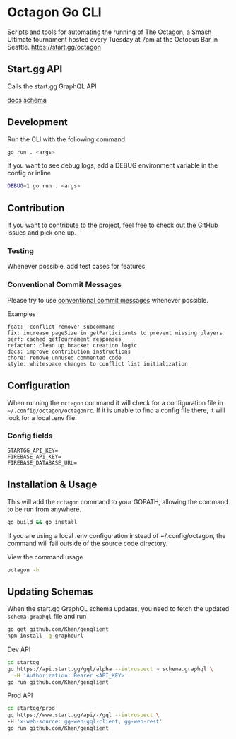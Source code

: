 # Octagon Go CLI

Scripts and tools for automating the running of The Octagon,
a Smash Ultimate tournament hosted every Tuesday
at 7pm at the Octopus Bar in Seattle.
<https://start.gg/octagon>

## Start.gg API

Calls the start.gg GraphQL API

[docs](https://developer.start.gg/docs/intro)
[schema](https://smashgg-schema.netlify.app/reference/query.doc.html)

## Development

Run the CLI with the following command

```bash
go run . <args>
```

If you want to see debug logs,
add a DEBUG environment variable in the config or inline

```bash
DEBUG=1 go run . <args>
```

## Contribution

If you want to contribute to the project,
feel free to check out the GitHub issues and pick one up.

### Testing

Whenever possible, add test cases for features

### Conventional Commit Messages

Please try to use [conventional commit messages](https://github.com/conventional-changelog/commitlint/tree/master/%40commitlint/config-conventional)
whenever possible.

Examples

```text
feat: 'conflict remove' subcommand
fix: increase pageSize in getParticipants to prevent missing players
perf: cached getTournament responses
refactor: clean up bracket creation logic
docs: improve contribution instructions
chore: remove unnused commented code
style: whitespace changes to conflict list initialization
```

## Configuration

When running the `octagon` command it will check for a configuration file in `~/.config/octagon/octagonrc`.
If it is unable to find a config file there, it will look for a local .env file.

### Config fields

```dotenv
STARTGG_API_KEY=
FIREBASE_API_KEY=
FIREBASE_DATABASE_URL=
```

## Installation & Usage

This will add the `octagon` command to your GOPATH,
allowing the command to be run from anywhere.

```bash
go build && go install
```

If you are using a local .env configuration instead of ~/.config/octagon,
the command will fail outside of the source code directory.

View the command usage

```bash
octagon -h
```

## Updating Schemas

When the start.gg GraphQL schema updates,
you need to fetch the updated `schema.graphql` file and run

```bash
go get github.com/Khan/genqlient
npm install -g graphqurl
```

Dev API

```bash
cd startgg
gq https://api.start.gg/gql/alpha --introspect > schema.graphql \
  -H 'Authorization: Bearer <API_KEY>'
go run github.com/Khan/genqlient
```

Prod API

```bash
cd startgg/prod
gq https://www.start.gg/api/-/gql --introspect \
-H 'x-web-source: gg-web-gql-client, gg-web-rest'
go run github.com/Khan/genqlient
```
